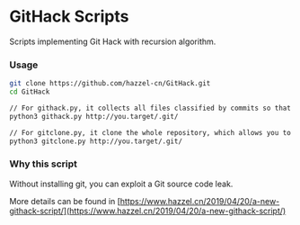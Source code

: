 # GitHack Scripts

Scripts implementing Git Hack with recursion algorithm.

### Usage

```bash
git clone https://github.com/hazzel-cn/GitHack.git
cd GitHack

// For githack.py, it collects all files classified by commits so that you can go through all files.
python3 githack.py http://you.target/.git/

// For gitclone.py, it clone the whole repository, which allows you to execute git commands.
python3 gitclone.py http://you.target/.git/
```

### Why this script

Without installing git, you can exploit a Git source code leak.

More details can be found in [https://www.hazzel.cn/2019/04/20/a-new-githack-script/](https://www.hazzel.cn/2019/04/20/a-new-githack-script/)